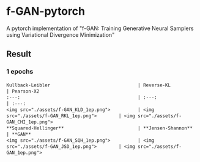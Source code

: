 # f-GAN-pytorch
 A pytorch implementation of "f-GAN: Training Generative Neural Samplers using Variational Divergence Minimization"


## Result


### 1 epochs
 
    Kullback-Leibler                                | Reverse-KL                                    | Pearson-X2
    :---:                                           | :---:                                         | :---:
    <img src="./assets/f-GAN_KLD_1ep.png">			| <img src="./assets/f-GAN_RKL_1ep.png">   	    | <img src="./assets/f-GAN_CHI_1ep.png">
    **Squared-Hellinger**                           | **Jensen-Shannon**                            | **GAN**
    <img src="./assets/f-GAN_SQH_1ep.png">			| <img src="./assets/f-GAN_JSD_1ep.png"> 		| <img src="./assets/f-GAN_1ep.png">

